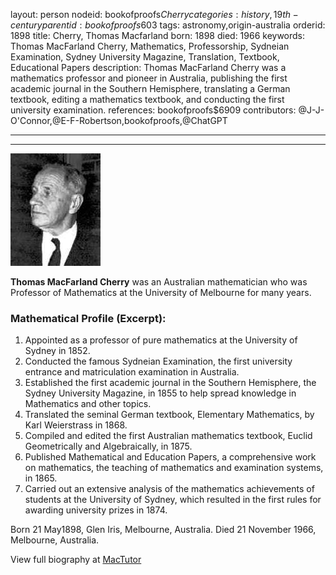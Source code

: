 layout: person
nodeid: bookofproofs$Cherry
categories: history,19th-century
parentid: bookofproofs$603
tags: astronomy,origin-australia
orderid: 1898
title: Cherry, Thomas Macfarland
born: 1898
died: 1966
keywords: Thomas MacFarland Cherry, Mathematics, Professorship, Sydneian Examination, Sydney University Magazine, Translation, Textbook, Educational Papers
description: Thomas MacFarland Cherry was a mathematics professor and pioneer in Australia, publishing the first academic journal in the Southern Hemisphere, translating a German textbook, editing a mathematics textbook, and conducting the first university examination.
references: bookofproofs$6909
contributors: @J-J-O'Connor,@E-F-Robertson,bookofproofs,@ChatGPT

---



---

![Cherry.jpg](https://github.com/bookofproofs/bookofproofs.github.io/blob/main/_sources/_assets/images/portraits/Cherry.jpg?raw=true)

**Thomas MacFarland Cherry** was an Australian mathematician who was Professor of Mathematics  at the University of Melbourne for many years.

### Mathematical Profile (Excerpt):
1. Appointed as a professor of pure mathematics at the University of Sydney in 1852.
2. Conducted the famous Sydneian Examination, the first university entrance and matriculation examination in Australia.
3. Established the first academic journal in the Southern Hemisphere, the Sydney University Magazine, in 1855 to help spread knowledge in Mathematics and other topics.
4. Translated the seminal German textbook, Elementary Mathematics, by Karl Weierstrass in 1868.
5. Compiled and edited the first Australian mathematics textbook, Euclid Geometrically and Algebraically, in 1875.
6. Published Mathematical and Education Papers, a comprehensive work on mathematics, the teaching of mathematics and examination systems, in 1865.
7. Carried out an extensive analysis of the mathematics achievements of students at the University of Sydney, which resulted in the first rules for awarding university prizes in 1874.

Born 21 May1898, Glen Iris, Melbourne, Australia. Died 21 November 1966, Melbourne, Australia.

View full biography at [MacTutor](https://mathshistory.st-andrews.ac.uk/Biographies/Cherry/)
